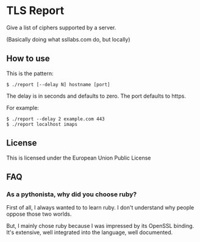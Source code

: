 # TLS Report

Give a list of ciphers supported by a server.

(Basically doing what ssllabs.com do, but locally)

## How to use

This is the pattern:

    $ ./report [--delay N] hostname [port]

The delay is in seconds and defaults to zero.
The port defaults to https.


For example:

    $ ./report --delay 2 example.com 443
    $ ./report localhost imaps

## License

This is licensed under the European Union Public License

## FAQ

### As a pythonista, why did you choose ruby?

First of all, I always wanted to to learn ruby. I don't understand why people
oppose those two worlds.

But, I mainly chose ruby because I was impressed by its OpenSSL binding. It's
extensive, well integrated into the language, well documented.

